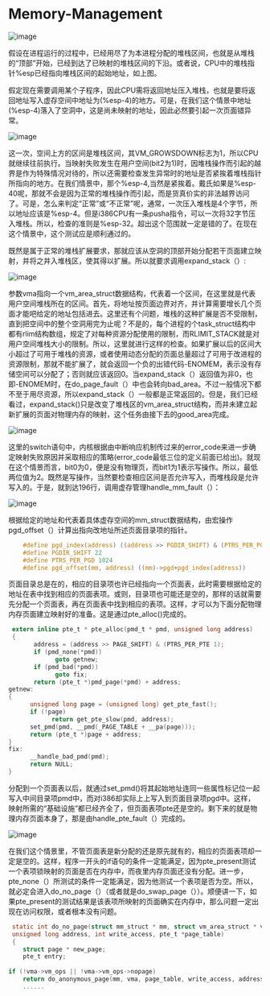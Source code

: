 # Memory-Management

![image](https://github.com/wangdongyu1989/Memory-Management/blob/master/images/%E5%86%85%E5%AD%98%E6%98%A0%E5%B0%8420170405i.jpg "空间分布")

假设在进程运行的过程中，已经用尽了为本进程分配的堆栈区间，也就是从堆栈的“顶部”开始，已经到达了已映射的堆栈区间的下沿。或者说，CPU中的堆栈指针%esp已经指向堆栈区间的起始地址，如上图。

假定现在需要调用某个子程序，因此CPU需将返回地址压入堆栈，也就是要将返回地址写入虚存空间中地址为(%esp-4)的地方。可是，在我们这个情景中地址(%esp-4)落入了空洞中，这是尚未映射的地址，因此必然要引起一次页面错异常。

![image](https://github.com/wangdongyu1989/Memory-Management/blob/master/images/%E5%86%85%E5%AD%98%E6%98%A0%E5%B0%8420170405j.jpg "空间分布")

这一次，空间上方的区间是堆栈区间，其VM_GROWSDOWN标志为1，所以CPU就继续往前执行。当映射失败发生在用户空间(bit2为1)时，因堆栈操作而引起的越界是作为特殊情况对待的，所以还需要检查发生异常时的地址是否紧挨着堆栈指针所指向的地方。在我们情景中，那个%esp-4,当然是紧挨着。戴氏如果是%esp-40呢，那就不会是因为正常的堆栈操作而引起，而是货真价实的非法越界访问了。可是，怎么来判定“正常”或“不正常”呢，通常，一次压入堆栈是4个字节，所以地址应该是%esp-4。但是i386CPU有一条pusha指令，可以一次将32字节压入堆栈。所以，检查的准则是%esp-32。超出这个范围就一定是错的了。在现在这个情景中，这个测试应是顺利通过的。

既然是属于正常的堆栈扩展要求，那就应该从空洞的顶部开始分配若干页面建立映射，并将之并入堆栈区，使其得以扩展。所以就要求调用expand_stack（）:

![image](https://github.com/wangdongyu1989/Memory-Management/blob/master/images/%E5%86%85%E5%AD%98%E6%98%A0%E5%B0%8420170405k.jpg "空间分布")

参数vma指向一个vm_area_struct数据结构，代表着一个区间，在这里就是代表用户空间堆栈所在的区间。首先，将地址按页面边界对齐，并计算需要增长几个页面才能吧给定的地址包括进去。这里还有个问题，堆栈的这种扩展是否不受限制，直到把空间中的整个空洞用完为止呢？不是的，每个进程的个task_struct结构中都有rlim结构数组，规定了对每种资源分配使用的限制，而RLIMIT_STACK就是对用户空间堆栈大小的限制。所以，这里就进行这样的检查。如果扩展以后的区间大小超过了可用于堆栈的资源，或者使用动态分配的页面总量超过了可用于改进程的资源限制，那就不能扩展了，就会返回一个负的出错代码-ENOMEM，表示没有存储空间可以分配了；否则就应该返回0。当expand_stack（）返回值为非0，也即-ENOMEM时，在do_page_fault（）中也会转向bad_area。不过一般情况下都不至于用尽资源，所以expand_stack（）一般都是正常返回的。但是，我们已经看过，expand_stack()只是改变了堆栈区的vm_area_struct结构，而并未建立起新扩展的页面对物理内存的映射，这个任务由接下去的good_area完成。

![image](https://github.com/wangdongyu1989/Memory-Management/blob/master/images/%E5%86%85%E5%AD%98%E6%98%A0%E5%B0%8420170406a.jpg "空间分布")

这里的switch语句中，内核根据由中断响应机制传过来的error_code来进一步确定映射失败原因并采取相应的策略(error_code最低三位的定义前面已给出)。就现在这个情景而言，bit0为0，便是没有物理页，而bit1为1表示写操作。所以，最低两位值为2。既然是写操作，当然要检查相应区间是否允许写入，而堆栈段是允许写入的。于是，就到达196行，调用虚存管理handle_mm_fault（）：

![image](https://github.com/wangdongyu1989/Memory-Management/blob/master/images/%E5%86%85%E5%AD%98%E6%98%A0%E5%B0%8420170406b.jpg "空间分布")

根据给定的地址和代表着具体虚存空间的mm_struct数据结构，由宏操作pgd_offset（）计算出指向改地址所述页面目录项的指针。
```c
    #define pgd_index(address) ((address >> PGDIR_SHIFT) & (PTRS_PER_PGD1))
    #define PGDIR_SHIFT 22
    #define PTRS_PER_PGD 1024
    #define pgd_offset(mm, address) ((mm)->pgd+pgd_index(address))
```

页面目录总是在的，相应的目录项也许已经指向一个页面表，此时需要根据给定的地址在表中找到相应的页面表项。或则，目录项也可能还是空的，那样的话就需要先分配一个页面表，再在页面表中找到相应的表项。这样，才可以为下面分配物理内存页面建立映射好的准备。这是通过pte_alloc()完成的。

```c
 extern inline pte_t * pte_alloc(pmd_t * pmd, unsigned long address)
 {
       address = (address >> PAGE_SHIFT) & (PTRS_PER_PTE 1);
       if (pmd_none(*pmd))
             goto getnew;
       if (pmd_bad(*pmd))
             goto fix;
       return (pte_t *)pmd_page(*pmd) + address;
getnew:
{ 
      unsigned long page = (unsigned long) get_pte_fast();
      if (!page)
            return get_pte_slow(pmd, address);
      set_pmd(pmd, __pmd(_PAGE_TABLE + __pa(page)));
      return (pte_t *)page + address;
}
fix:
      __handle_bad_pmd(pmd);
      return NULL;
}
```

分配到一个页面表以后，就通过set_pmd()将其起始地址连同一些属性标记位一起写入中间目录项pmd中，而对i386却实际上上写入到页面目录项pgd中。这样，映射所需的“基础设施”都已经齐全了，但页面表项pte还是空的。剩下来的就是物理内存页面本身了，那是由handle_pte_fault（）完成的。

![image](https://github.com/wangdongyu1989/Memory-Management/blob/master/images/%E5%86%85%E5%AD%98%E6%98%A0%E5%B0%8420170406c.jpg "空间分布")

在我们这个情景里，不管页面表是新分配的还是原先就有的，相应的页面表项却一定是空的。这样，程序一开头的if语句的条件一定能满足，因为pte_present测试一个表项锁映射的页面是否在内存中，而夜里内存页面还没有分配。进一步，pte_none（）所测试的条件一定能满足，因为他测试一个表项是否为空。所以，就必定会进入do_no_page（）（或者就是do_swap_page（））。顺便讲一下，如果pte_present的测试结果是该表项所映射的页面确实在内存中，那么问题一定出现在访问权限，或者根本没有问题。

```c
 static int do_no_page(struct mm_struct * mm, struct vm_area_struct * vma,
 unsigned long address, int write_access, pte_t *page_table)
 {
    struct page * new_page;
    pte_t entry;
    
if (!vma->vm_ops || !vma->vm_ops->nopage)
    return do_anonymous_page(mm, vma, page_table, write_access, address);
    ......
```
